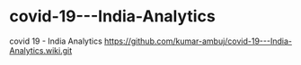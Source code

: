 # covid-19---India-Analytics
covid 19 - India Analytics
https://github.com/kumar-ambuj/covid-19---India-Analytics.wiki.git
